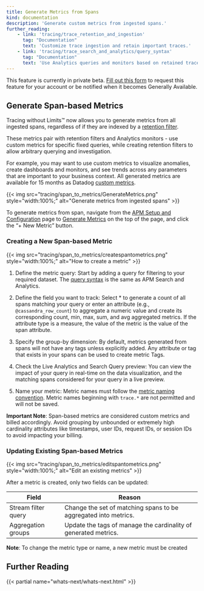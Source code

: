 ```yaml
---
title: Generate Metrics from Spans
kind: documentation
description: 'Generate custom metrics from ingested spans.'
further_reading:
    - link: 'tracing/trace_retention_and_ingestion'
      tag: "Documentation"
      text: 'Customize trace ingestion and retain important traces.'
    - link: 'tracing/trace_search_and_analytics/query_syntax'
      tag: "Documentation"
      text: 'Use Analytics queries and monitors based on retained traces.'
---
```

<div class="alert alert-warning">
This feature is currently in private beta. <a href="https://docs.datadoghq.com/help/">Fill out this form</a> to request this feature for your account or be notified when it becomes Generally Available.
</div>

## Generate Span-based Metrics

Tracing without Limits™ now allows you to generate metrics from all ingested spans, regardless of if they are indexed by a [retention filter][1].

These metrics pair with retention filters and Analytics monitors - use custom metrics for specific fixed queries, while creating retention filters to allow arbitrary querying and investigation.

For example, you may want to use custom metrics to visualize anomalies, create dashboards and monitors, and see trends across any parameters that are important to your business context. All generated metrics are available for 15 months as Datadog [custom metrics][2].

{{< img src="tracing/span_to_metrics/GenerateMetrics.png" style="width:100%;" alt="Generate metrics from ingested spans" >}}

To generate metrics from span, navigate from the [APM Setup and Configuration][3] page to [Generate Metrics][4] on the top of the page, and click the “+ New Metric” button.

### Creating a New Span-based Metric

{{< img src="tracing/span_to_metrics/createspantometrics.png" style="width:100%;" alt="How to create a metric" >}}

1. Define the metric query: Start by adding a query for filtering to your required dataset. The [query syntax][5] is the same as APM Search and Analytics.

1. Define the field you want to track: Select * to generate a count of all spans matching your query or enter an attribute (e.g., `@cassandra_row_count`) to aggregate a numeric value and create its corresponding count, min, max, sum, and avg aggregated metrics. If the attribute type is a measure, the value of the metric is the value of the span attribute.

1. Specify the group-by dimension: By default, metrics generated from spans will not have any tags unless explicitly added. Any attribute or tag that exists in your spans can be used to create metric Tags.

1. Check the Live Analytics and Search Query preview: You can view the impact of your query in real-time on the data visualization, and the matching spans considered for your query in a live preview.

1. Name your metric: Metric names must follow the [metric naming convention][6]. Metric names beginning with `trace.*` are not permitted and will not be saved.

**Important Note**: Span-based metrics are considered custom metrics and billed accordingly. Avoid grouping by unbounded or extremely high cardinality attributes like timestamps, user IDs, request IDs, or session IDs to avoid impacting your billing.

### Updating Existing Span-based Metrics

{{< img src="tracing/span_to_metrics/editspantometrics.png" style="width:100%;" alt="Edit an existing metrics" >}}

After a metric is created, only two fields can be updated:

| Field                                 | Reason                                                                                                             |
|----------------------------------------|-------------------------------------------------------------------------------------------------------------------------|
| Stream filter query                  | Change the set of matching spans to be aggregated into metrics.            |
| Aggregation groups             | Update the tags of manage the cardinality of generated metrics.                                                     |

**Note**: To change the metric type or name, a new metric must be created

## Further Reading

{{< partial name="whats-next/whats-next.html" >}}


[1]: /tracing/trace_retention_and_ingestion
[2]: https://docs.datadoghq.com/developers/metrics/#overview
[3]: https://app.datadoghq.com/apm/getting-started
[4]: https://app.datadoghq.com/apm/traces/generate-metrics
[5]: /tracing/trace_search_and_analytics/query_syntax/
[6]: /developers/metrics/#naming-metrics
